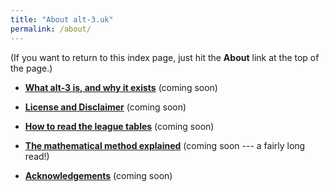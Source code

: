 ```yaml
---
title: "About alt-3.uk"
permalink: /about/
---
```


(If you want to return to this index page, just hit the **About** link at the top
of the page.)

- [**What alt-3 is, and why it exists**](what-why) (coming soon)

- [**License and Disclaimer**](license) (coming soon)
 
- [**How to read the league tables**](tables-explained) (coming soon)
 
- [**The mathematical method explained**](the-maths) (coming soon --- a fairly long read!)
    
- [**Acknowledgements**](acknowledgements) (coming soon)

